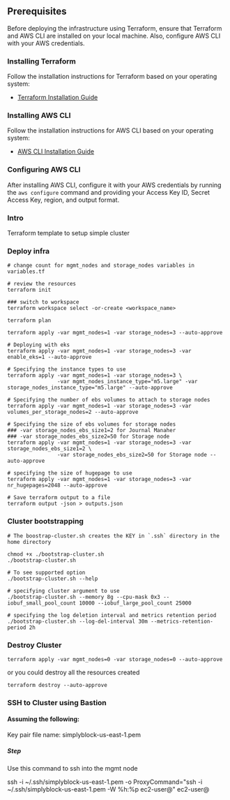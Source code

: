 ## Prerequisites


Before deploying the infrastructure using Terraform, ensure that Terraform and AWS CLI are installed on your local machine. Also, configure AWS CLI with your AWS credentials.

### Installing Terraform

Follow the installation instructions for Terraform based on your operating system:

- [Terraform Installation Guide](https://learn.hashicorp.com/tutorials/terraform/install-cli)

### Installing AWS CLI

Follow the installation instructions for AWS CLI based on your operating system:

- [AWS CLI Installation Guide](https://docs.aws.amazon.com/cli/latest/userguide/install-cliv2.html)

### Configuring AWS CLI

After installing AWS CLI, configure it with your AWS credentials by running the `aws configure` command and providing your Access Key ID, Secret Access Key, region, and output format.

### Intro



Terraform template to setup simple cluster

### Deploy infra

```
# change count for mgmt_nodes and storage_nodes variables in variables.tf

# review the resources
terraform init

### switch to workspace
terraform workspace select -or-create <workspace_name>

terraform plan

terraform apply -var mgmt_nodes=1 -var storage_nodes=3 --auto-approve

# Deploying with eks
terraform apply -var mgmt_nodes=1 -var storage_nodes=3 -var enable_eks=1 --auto-approve

# Specifying the instance types to use
terraform apply -var mgmt_nodes=1 -var storage_nodes=3 \
                -var mgmt_nodes_instance_type="m5.large" -var storage_nodes_instance_type="m5.large" --auto-approve

# Specifying the number of ebs volumes to attach to storage nodes
terraform apply -var mgmt_nodes=1 -var storage_nodes=3 -var volumes_per_storage_nodes=2 --auto-approve

# Specifying the size of ebs volumes for storage nodes
### -var storage_nodes_ebs_size1=2 for Journal Manaher
### -var storage_nodes_ebs_size2=50 for Storage node
terraform apply -var mgmt_nodes=1 -var storage_nodes=3 -var storage_nodes_ebs_size1=2 \
                -var storage_nodes_ebs_size2=50 for Storage node --auto-approve

# specifying the size of hugepage to use
terraform apply -var mgmt_nodes=1 -var storage_nodes=3 -var nr_hugepages=2048 --auto-approve

# Save terraform output to a file
terraform output -json > outputs.json
```


### Cluster bootstrapping

```
# The boostrap-cluster.sh creates the KEY in `.ssh` directory in the home directory

chmod +x ./bootstrap-cluster.sh
./bootstrap-cluster.sh

# To see supported option
./bootstrap-cluster.sh --help

# specifying cluster argument to use
./bootstrap-cluster.sh --memory 8g --cpu-mask 0x3 --iobuf_small_pool_count 10000 --iobuf_large_pool_count 25000

# specifying the log deletion interval and metrics retention period
./bootstrap-cluster.sh --log-del-interval 30m --metrics-retention-period 2h
```
### Destroy Cluster
```
terraform apply -var mgmt_nodes=0 -var storage_nodes=0 --auto-approve
```

or you could destroy all the resources created
```
terraform destroy --auto-approve

```

### SSH to Cluster using Bastion 

#### Assuming the following:
Key pair file name: simplyblock-us-east-1.pem

##### Step

Use this command to ssh into the mgmt node 

ssh -i ~/.ssh/simplyblock-us-east-1.pem -o ProxyCommand="ssh -i ~/.ssh/simplyblock-us-east-1.pem -W %h:%p ec2-user@<Bastion-Public-IP>" ec2-user@<Management-Node-Private-IP or Storage-Node-Private-IP>
